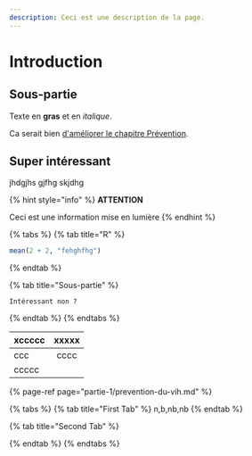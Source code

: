 ```yaml
---
description: Ceci est une description de la page.
---
```


# Introduction

## Sous-partie

Texte en **gras** et en *italique*.

Ca serait bien [d'améliorer le chapitre Prévention](partie-1/prevention-du-vih.md#sous-partie-2).

## Super intéressant

jhdgjhs gjfhg skjdhg 

{% hint style="info" %}
**ATTENTION**

Ceci est une information mise en lumière
{% endhint %}

{% tabs %}
{% tab title="R" %}
```r
mean(2 + 2, "fehghfhg")
```
{% endtab %}

{% tab title="Sous-partie" %}
```
Intéressant non ?
```
{% endtab %}
{% endtabs %}

| xccccc | xxxxx |
| :--- | :---: |
| ccc | cccc |
| ccccc |  |

{% page-ref page="partie-1/prevention-du-vih.md" %}

{% tabs %}
{% tab title="First Tab" %}
n,b,nb,nb
{% endtab %}

{% tab title="Second Tab" %}

{% endtab %}
{% endtabs %}

